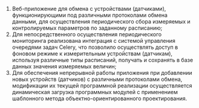 1. Веб-приложение для обмена с устройствами (датчиками),
функционирующими под различными протоколами обмена данными,
для осуществления периодического сбора измеряемых и контролируемых параметров 
по заданному расписанию;
2. Для непосредственного осуществления периодического мониторинга реализована 
интеграция с системой управления очередями задач Celery, что позволило
осуществлять доступ в фоновом режиме к измерительным устройствам (датчикам),
используя различные типы расписаний, получать и сохранять в базе данных
значения измеряемых величин;
3. Для обеспечения непрерывной работы приложения при добавлении новых устройств
(датчиков) с различными протоколами обмена, модификации их текущей программной
реализации осуществляется динамическая загрузка программных модулей
с применением шаблонного метода объектно-ориентированного проектирования.
